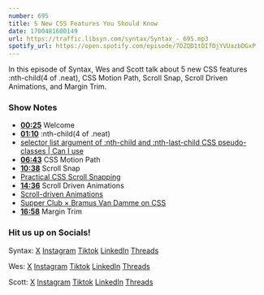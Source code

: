 ```yaml
---
number: 695
title: 5 New CSS Features You Should Know
date: 1700481600149
url: https://traffic.libsyn.com/syntax/Syntax_-_695.mp3
spotify_url: https://open.spotify.com/episode/7DZQD1tDIfDjYVUazbDGxP
---
```


In this episode of Syntax, Wes and Scott talk about 5 new CSS features :nth-child(4 of .neat), CSS Motion Path, Scroll Snap, Scroll Driven Animations, and Margin Trim.

### Show Notes

* **[00:25](#t=00:25)** Welcome
* **[01:10](#t=01:10)** :nth-child(4 of .neat)
* [selector list argument of :nth-child and :nth-last-child CSS pseudo-classes | Can I use](https://caniuse.com/css-nth-child-of)
* **[06:43](#t=06:43)** CSS Motion Path
* **[10:38](#t=10:38)** Scroll Snap
* [Practical CSS Scroll Snapping](https://css-tricks.com/practical-css-scroll-snapping/)
* **[14:36](#t=14:36)** Scroll Driven Animations
* [Scroll-driven Animations](https://scroll-driven-animations.style/)
* [Supper Club × Bramus Van Damme on CSS](https://syntax.fm/show/619/supper-club-bramus-van-damme-on-css)
* **[16:58](#t=16:58)** Margin Trim


### Hit us up on Socials!

Syntax: [X](https://twitter.com/syntaxfm) [Instagram](https://www.instagram.com/syntax_fm/) [Tiktok](https://www.tiktok.com/@syntaxfm) [LinkedIn](https://www.linkedin.com/company/96077407/admin/feed/posts/) [Threads](https://www.threads.net/@syntax_fm)

Wes: [X](https://twitter.com/wesbos) [Instagram](https://www.instagram.com/wesbos/) [Tiktok](https://www.tiktok.com/@wesbos) [LinkedIn](https://www.linkedin.com/in/wesbos/) [Threads](https://www.threads.net/@wesbos)

Scott: [X](https://twitter.com/stolinski) [Instagram](https://www.instagram.com/stolinski/) [Tiktok](https://www.tiktok.com/@stolinski) [LinkedIn](https://www.linkedin.com/in/stolinski/) [Threads](https://www.threads.net/@stolinski)